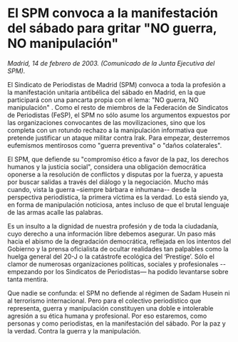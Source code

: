 # El SPM convoca a la manifestación del sábado para gritar "NO guerra, NO manipulación"

*Madrid, 14 de febrero de 2003. (Comunicado de la Junta Ejecutiva del SPM).*

El Sindicato de Periodistas de Madrid (SPM) convoca a toda la profesión a la manifestación unitaria antibélica del sábado en Madrid, en la que participará con una pancarta propia con el lema: "NO guerra, NO manipulación" . Como el resto de miembros de la Federación de Sindicatos de Periodistas (FeSP), el SPM no sólo asume los argumentos expuestos por las organizaciones convocantes de las movilizaciones, sino que los completa con un rotundo rechazo a la manipulación informativa que pretende justificar un ataque militar contra Irak. Para empezar, desterremos eufemismos mentirosos como "guerra preventiva" o "daños colaterales".

El SPM, que defiende su "compromiso ético a favor de la paz, los derechos humanos y la justicia social", considera una obligación democrática oponerse a la resolución de conflictos y disputas por la fuerza, y apuesta por buscar salidas a través del diálogo y la negociación. Mucho más cuando, vista la guerra –siempre bárbara e inhumana-- desde la perspectiva periodística, la primera víctima es la verdad. Lo está siendo ya, en forma de manipulación noticiosa, antes incluso de que el brutal lenguaje de las armas acalle las palabras.

Es un insulto a la dignidad de nuestra profesión y de toda la ciudadanía, cuyo derecho a una información libre debemos asegurar. Un paso más hacia el abismo de la degradación democrática, reflejada en los intentos del Gobierno y la prensa oficialista de ocultar realidades tan palpables como la huelga general del 20-J o la catástrofe ecológica del ‘Prestige’. Sólo el clamor de numerosas organizaciones políticas, sociales y profesionales --empezando por los Sindicatos de Periodistas— ha podido levantarse sobre tanta mentira.

Que nadie se confunda: el SPM no defiende al régimen de Sadam Husein ni al terrorismo internacional. Pero para el colectivo periodístico que representa, guerra y manipulación constituyen una doble e intolerable agresión a su ética humana y profesional. Por eso estaremos, como personas y como periodistas, en la manifestación del sábado. Por la paz y la verdad. Contra la guerra y la manipulación.
